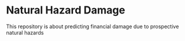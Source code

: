 # Natural Hazard Damage
This repository is about predicting financial damage due to prospective natural hazards
